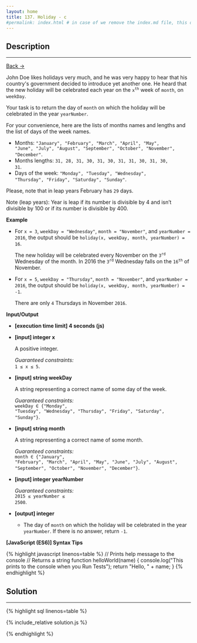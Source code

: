 ```yaml
---
layout: home
title: 137. Holiday - c
#permalink: index.html # in case of we remove the index.md file, this doc will be the index page
---
```


<div class="row">
<div class="columnStmt" markdown="1">

## Description

---

[Back -> ](../README.md)

John Doe likes holidays very much, and he was very happy to hear that his country's government decided to introduce yet another one. He heard that the new holiday will be celebrated each year on the <code>x<sup>th</sup></code> week of <code>month</code>, on <code>weekDay</code>.

Your task is to return the day of <code>month</code> on which the holiday will be celebrated in the year <code>yearNumber</code>.

For your convenience, here are the lists of months names and lengths and the list of days of the week names.

- Months: <code>"January", "February", "March", "April", "May", "June", "July", "August", "September", "October", "November", "December"</code>.
- Months lengths: <code>31, 28, 31, 30, 31, 30, 31, 31, 30, 31, 30, 31</code>.
- Days of the week: <code>"Monday", "Tuesday", "Wednesday", "Thursday", "Friday", "Saturday", "Sunday"</code>.

Please, note that in leap years February has <code>29</code> days.

Note (leap years): Year is leap if its number is divisible by 4 and isn’t divisible by 100 or if its number is divisible by 400.

**Example**

- For <code>x = 3</code>, <code>weekDay = "Wednesday"</code>, <code>month = "November"</code>, and <code>yearNumber = 2016</code>, the output should be
  <code>holiday(x, weekDay, month, yearNumber) = 16</code>.

  The new holiday will be celebrated every November on the <code>3<sup>rd</sup></code> Wednesday of the month. In 2016 the <code>3<sup>rd</sup></code> Wednesday falls on the <code>16<sup>th</sup></code> of November.

- For <code>x = 5</code>, <code>weekDay = "Thursday"</code>, <code>month = "November"</code>, and <code>yearNumber = 2016</code>, the output should be
  <code>holiday(x, weekDay, month, yearNumber) = -1</code>.

  There are only <code>4</code> Thursdays in November <code>2016</code>.

**Input/Output**

- **[execution time limit] 4 seconds (js)**
- **[input] integer x**

  A positive integer.

  _Guaranteed constraints:_<br>
  <code>1 ≤ x ≤ 5</code>.

- **[input] string weekDay**

  A string representing a correct name of some day of the week.

  _Guaranteed constraints:_<br>
  <code>weekDay ∈ {"Monday", "Tuesday", "Wednesday", "Thursday", "Friday", "Saturday", "Sunday"}</code>.

- **[input] string month**

  A string representing a correct name of some month.

  _Guaranteed constraints:_<br>
  <code>month ∈ {"January", "February", "March", "April", "May", "June", "July", "August", "September", "October", "November", "December"}</code>.

- **[input] integer yearNumber**

  _Guaranteed constraints:_<br>
  <code>2015 ≤ yearNumber ≤ 2500</code>.

* **[output] integer**

  - The day of <code>month</code> on which the holiday will be celebrated in the year <code>yearNumber</code>. If there is no answer, return <code>-1</code>.

**[JavaScript (ES6)] Syntax Tips**

{% highlight javascript linenos=table %}
// Prints help message to the console
// Returns a string
function helloWorld(name) {
console.log("This prints to the console when you Run Tests");
return "Hello, " + name;
}
{% endhighlight %}

</div>
<div class="columnSol" markdown="1">

## Solution

---

{% highlight sql linenos=table %}

{% include_relative solution.js %}

{% endhighlight %}

</div>
</div>
